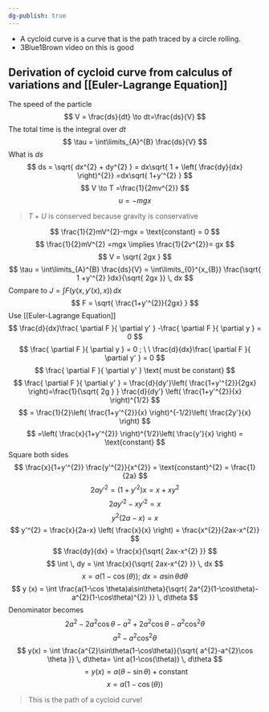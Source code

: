 ```yaml
---
dg-publish: true
---
```

-  A cycloid curve is a curve that is the path traced by a circle rolling. 
- 3Blue1Brown video on this is good 
## Derivation of cycloid curve from calculus of variations and [[Euler-Lagrange Equation]]


The speed of the particle 
$$
V = \frac{ds}{dt} \to dt=\frac{ds}{V}
$$
The total time is the integral over $dt$
$$
\tau = \int\limits_{A}^{B} \frac{ds}{V} 
$$
What is $ds$
$$
ds = \sqrt{ dx^{2} + dy^{2} } = dx\sqrt{ 1 + \left( \frac{dy}{dx} \right)^{2}} =dx\sqrt{ 1+y'^{2} }
$$
$$
V  \to T =\frac{1}{2mv^{2}}
$$
$$
u =- mgx
$$
> $T+U$ is conserved because gravity is conservative

$$
\frac{1}{2}mV^{2}-mgx = \text{constant} = 0
$$
$$
\frac{1}{2}mV^{2} =mgx \implies \frac{1}{2v^{2}}= gx
$$
$$
V = \sqrt{ 2gx }
$$
$$
\tau  = \int\limits_{A}^{B} \frac{ds}{V} = \int\limits_{0}^{x_{B}} \frac{\sqrt{ 1 +y'^{2} }dx}{\sqrt{ 2gx }} \, dx  
$$
Compare to $J=\int F(y(x,y'(x),x)) \, dx$
$$
F = \sqrt{ \frac{1+y'^{2}}{2gx} }
$$
Use [[Euler-Lagrange Equation]]
$$
\frac{d}{dx}\frac{ \partial F }{ \partial y' } -\frac{ \partial F }{ \partial y }  = 0
$$
$$
\frac{ \partial F }{ \partial y }  = 0 ; \ \ \frac{d}{dx}\frac{ \partial F }{ \partial y' }  = 0
$$
$$
\frac{ \partial F }{ \partial y' }  \text{ must be constant}
$$
$$
\frac{ \partial F }{ \partial y' } = \frac{d}{dy'}\left( \frac{1+y'^{2}}{2gx} \right)=\frac{1}{\sqrt{ 2g } } \frac{d}{dy'} \left( \frac{1+y'^{2}}{x} \right)^{1/2} 
$$
$$
= \frac{1}{2}\left( \frac{1+y'^{2}}{x} \right)^{-1/2}\left( \frac{2y'}{x} \right)
$$
$$
=\left( \frac{x}{1+y'^{2}} \right)^{1/2}\left( \frac{y'}{x} \right) = \text{constant}
$$
Square both sides
$$
\frac{x}{1+y'^{2}} \frac{y'^{2}}{x^{2}} = \text{constant}^{2} = \frac{1}{2a}
$$
$$
2ay'^{2} = (1+y'^{2})x = x+xy^{2}
$$$$
2ay'^{2}-xy'^{2} = x
$$
$$
y^{2}(2a-x) = x 
$$
$$
y'^{2} = \frac{x}{2a-x} \left( \frac{x}{x} \right) = \frac{x^{2}}{2ax-x^{2}}
$$
$$
\frac{dy}{dx} = \frac{x}{\sqrt{ 2ax-x^{2} }}
$$
$$
	\int  \, dy  = \int \frac{x}{\sqrt{ 2ax-x^{2} }} \, dx 
$$
$$
x = a(1-\cos(\theta)) ; \ dx = a\sin \theta d\theta
$$
$$
	y (x) = \int \frac{a(1-\cos \theta)a\sin\theta}{\sqrt{ 2a^{2}(1-\cos\theta)-a^{2}(1-\cos\theta)^{2} }} \, d\theta
$$
Denominator becomes
$$
2a^{2} - 2a^{2}\cos\theta -a^{2} + 2a^{2}\cos\theta-a^{2}\cos ^{2}\theta 
$$
$$
a^{2} - a^{2}\cos ^{2}\theta 
$$
$$
y(x) = \int \frac{a^{2}\sin\theta(1-\cos\theta)}{\sqrt{ a^{2}-a^{2}\cos \theta }} \, d\theta= \int a(1-\cos(\theta)) \, d\theta
$$
$$
= y(x) = a(\theta-\sin\theta)+ \text{constant}
$$
$$
x=a(1-\cos(\theta))
$$
>This is the path of a cycloid curve!

